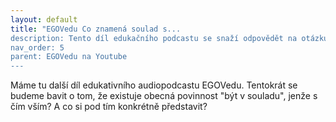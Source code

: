 ```yaml
---
layout: default
title: "EGOVedu Co znamená soulad s...
description: Tento díl edukačního podcastu se snaží odpovědět na otázku, co je to obecná povinnost souladu uvedená v zákoně o ISVS a co si pod tím vlastně představit
nav_order: 5
parent: EGOVedu na Youtube
---
```


Máme tu další díl edukativního audiopodcastu EGOVedu. Tentokrát se budeme bavit o tom, že existuje obecná povinnost "být v souladu", jenže s čím vším? A co si pod tím konkrétně představit?

<iframe width="560" height="315" src="https://www.youtube.com/embed/m0aduxDvjFc?si=A7cE3Z_-VtB9BC3u" title="YouTube video player" frameborder="0" allow="accelerometer; autoplay; clipboard-write; encrypted-media; gyroscope; 